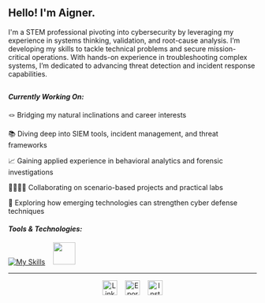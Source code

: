 ## Hello! I'm Aigner.

I'm a STEM professional pivoting into cybersecurity by leveraging my experience in systems thinking, validation, and root-cause analysis. I’m developing my skills to tackle technical problems and secure mission-critical operations. With hands-on experience in troubleshooting complex systems, I’m dedicated to advancing threat detection and incident response capabilities. 

##
#### *Currently Working On:*

🪢 Bridging my natural inclinations and career interests

📚 Diving deep into SIEM tools, incident management, and threat frameworks

📈  Gaining applied experience in behavioral analytics and forensic investigations

🫱🏾‍🫲🏿 Collaborating on scenario-based projects and practical labs

🚀 Exploring how emerging technologies can strengthen cyber defense techniques

#### *Tools & Technologies:*

[![My Skills](https://skillicons.dev/icons?i=windows)](https://skillicons.dev)
&nbsp;&nbsp;
<img src="https://raw.githubusercontent.com/marwin1991/profile-technology-icons/refs/heads/main/icons/ubuntu.png" width="45" />


---

<!-- Social buttons -->
<p align="center">

  <a href="https://linkedin.com/in/aignerands" target="_blank">
   <a> <img src="https://img.shields.io/badge/LinkedIn-2A82BA?style=for-the-badge&logo=linkedin&logoColor=white" alt="LinkedIn" style="height:30px;" />
  </a>
  &nbsp;&nbsp;

  <a href="https://YOURPORTFOLIOLINK.com" target="_blank">
   <a> <img src="https://img.shields.io/badge/Eportfolio-B5B5B5?style=for-the-badge&logo=github&logoColor=white" alt="Eportfolio" style="height:30px;" />
  </a>
&nbsp;&nbsp;
  <a href="https://instagram.com/alt.aigner" target="_blank">
   <a> <img src="https://img.shields.io/badge/Instagram-5DB0B0?style=for-the-badge&logo=instagram&logoColor=white" alt="Instagram" style="height:30px;" />
  </a>

</p>

